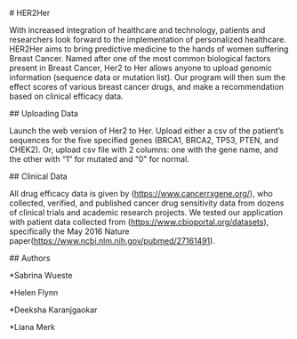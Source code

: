 \# HER2Her



With increased integration of healthcare and technology, patients and researchers look forward to the implementation of personalized healthcare. HER2Her aims to bring predictive medicine to the hands of women suffering Breast Cancer. Named after one of the most common biological factors present in Breast Cancer, Her2 to Her allows anyone to upload genomic information (sequence data or mutation list). Our program will then sum the effect scores of various breast cancer drugs, and make a recommendation based on clinical efficacy data.



\## Uploading Data



Launch the web version of Her2 to Her. Upload either a csv of the patient’s sequences for the five specified genes (BRCA1, BRCA2, TP53, PTEN, and CHEK2). Or, upload csv file with 2 columns: one with the gene name, and the other with “1” for mutated and “0” for normal. 



\## Clinical Data



All drug efficacy data is given by (<https://www.cancerrxgene.org/>), who collected, verified, and published cancer drug sensitivity data from dozens of clinical trials and academic research projects. We tested our application with patient data collected from (<https://www.cbioportal.org/datasets>), specifically the May 2016 Nature paper(<https://www.ncbi.nlm.nih.gov/pubmed/27161491>).



\## Authors



*Sabrina Wueste

*Helen Flynn

*Deeksha Karanjgaokar

*Liana Merk
